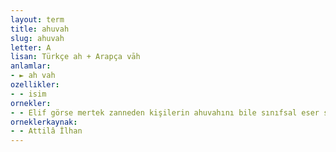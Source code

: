 ```yaml
---
layout: term
title: ahuvah
slug: ahuvah
letter: A
lisan: Türkçe ah + Arapça vāh
anlamlar:
- ► ah vah
ozellikler:
- - isim
ornekler:
- - Elif görse mertek zanneden kişilerin ahuvahını bile sınıfsal eser sayabilir, göklere çıkarabilir.
orneklerkaynak:
- - Attilâ İlhan
---
```

